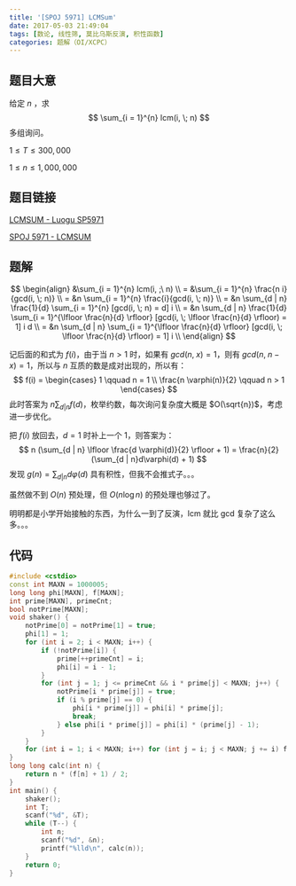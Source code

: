 ```yaml
---
title: '[SPOJ 5971] LCMSum'
date: 2017-05-03 21:49:04
tags: [数论, 线性筛, 莫比乌斯反演, 积性函数]
categories: 题解（OI/XCPC）
---
```


## 题目大意

给定 $n$ ，求
$$
\sum_{i = 1}^{n} lcm(i, \; n)
$$
多组询问。

$1 \leqslant T \leqslant 300,000$

$1 \leqslant n \leqslant 1,000,000$

## 题目链接

[LCMSUM - Luogu SP5971](https://www.luogu.com.cn/problem/SP5971)

[SPOJ 5971 - LCMSUM](http://www.spoj.com/problems/LCMSUM/)

<!-- more -->

## 题解

$$
\begin{align}
&\sum_{i = 1}^{n} lcm(i, ;\ n) \\
= &\sum_{i = 1}^{n} \frac{n i}{gcd(i, \; n)} \\
= &n \sum_{i = 1}^{n} \frac{i}{gcd(i, \; n)} \\
= &n \sum_{d | n} \frac{1}{d} \sum_{i = 1}^{n} [gcd(i, \; n) = d] i  \\
= &n \sum_{d | n} \frac{1}{d} \sum_{i = 1}^{\lfloor \frac{n}{d} \rfloor} [gcd(i, \; \lfloor \frac{n}{d} \rfloor) = 1] i d \\
= &n \sum_{d | n} \sum_{i = 1}^{\lfloor \frac{n}{d} \rfloor} [gcd(i, \; \lfloor \frac{n}{d} \rfloor) = 1] i \\
\end{align}
$$

记后面的和式为 $f(i)$，由于当 $n > 1$ 时，如果有 $gcd(n, \; x) = 1$，则有 $gcd(n, \; n - x) = 1$，所以与 $n$ 互质的数是成对出现的，所以有：
$$
f(i) = 
\begin{cases}
1 \qquad n = 1 \\
\frac{n \varphi(n)}{2} \qquad n > 1
\end{cases}
$$
此时答案为 $n \sum_{d | n} f(d)$，枚举约数，每次询问复杂度大概是 $O(\sqrt{n})$，考虑进一步优化。

把 $f(i)$ 放回去，$d = 1$ 时补上一个 $1$，则答案为：
$$
n (\sum_{d | n} \lfloor \frac{d \varphi(d)}{2} \rfloor + 1) = \frac{n}{2} (\sum_{d | n}d\varphi(d) + 1)
$$
发现 $g(n) = \sum_{d | n} d \varphi(d)$ 具有积性，但我不会推式子。。。

虽然做不到 $O(n)$ 预处理，但 $O(n \log n)$ 的预处理也够过了。

明明都是小学开始接触的东西，为什么一到了反演，lcm 就比 gcd 复杂了这么多。。。

## 代码

```c++
#include <cstdio>
const int MAXN = 1000005;
long long phi[MAXN], f[MAXN];
int prime[MAXN], primeCnt;
bool notPrime[MAXN];
void shaker() {
    notPrime[0] = notPrime[1] = true;
    phi[1] = 1;
    for (int i = 2; i < MAXN; i++) {
        if (!notPrime[i]) {
            prime[++primeCnt] = i;
            phi[i] = i - 1;
        }
        for (int j = 1; j <= primeCnt && i * prime[j] < MAXN; j++) {
            notPrime[i * prime[j]] = true;
            if (i % prime[j] == 0) {
                phi[i * prime[j]] = phi[i] * prime[j];
                break;
            } else phi[i * prime[j]] = phi[i] * (prime[j] - 1);
        }
    }
    for (int i = 1; i < MAXN; i++) for (int j = i; j < MAXN; j += i) f[j] += i * phi[i];
}
long long calc(int n) {
    return n * (f[n] + 1) / 2;
}
int main() {
    shaker();
    int T;
    scanf("%d", &T);
    while (T--) {
        int n;
        scanf("%d", &n);
        printf("%lld\n", calc(n));
    }
    return 0;
}
```
